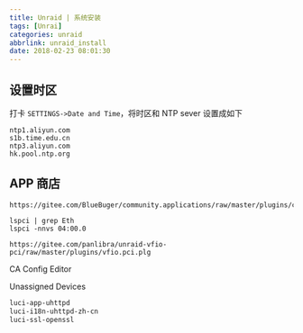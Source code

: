 ```yaml
---
title: Unraid | 系统安装
tags: [Unrai]
categories: unraid
abbrlink: unraid_install
date: 2018-02-23 08:01:30
---
```


## 设置时区

打卡 `SETTINGS->Date and Time`，将时区和 NTP sever 设置成如下

```
ntp1.aliyun.com
s1b.time.edu.cn
ntp3.aliyun.com
hk.pool.ntp.org
```

## APP 商店

```
https://gitee.com/BlueBuger/community.applications/raw/master/plugins/community.applications.plg
```

```
lspci | grep Eth
lspci -nnvs 04:00.0
```

```
https://gitee.com/panlibra/unraid-vfio-pci/raw/master/plugins/vfio.pci.plg
```

CA Config Editor

Unassigned Devices

```bash
luci-app-uhttpd
luci-i18n-uhttpd-zh-cn
luci-ssl-openssl
```
